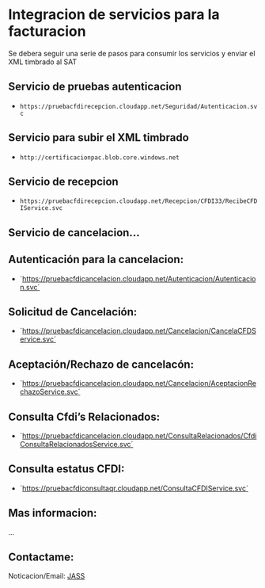 # Integracion de servicios para la facturacion
Se debera seguir una serie de pasos para consumir los servicios y enviar el XML timbrado al SAT
## Servicio de pruebas autenticacion
- `https://pruebacfdirecepcion.cloudapp.net/Seguridad/Autenticacion.svc`
## Servicio para subir el XML timbrado
- `http://certificacionpac.blob.core.windows.net`
## Servicio de recepcion
- `https://pruebacfdirecepcion.cloudapp.net/Recepcion/CFDI33/RecibeCFDIService.svc`

## Servicio de cancelacion...

## Autenticación para la cancelacion:
- `https://pruebacfdicancelacion.cloudapp.net/Autenticacion/Autenticacion.svc´
## Solicitud de Cancelación:
- `https://pruebacfdicancelacion.cloudapp.net/Cancelacion/CancelaCFDService.svc´
## Aceptación/Rechazo de cancelacón:
- `https://pruebacfdicancelacion.cloudapp.net/Cancelacion/AceptacionRechazoService.svc´
## Consulta Cfdi’s Relacionados:
- `https://pruebacfdicancelacion.cloudapp.net/ConsultaRelacionados/CfdiConsultaRelacionadosService.svc´
## Consulta estatus CFDI:
- `https://pruebacfdiconsultaqr.cloudapp.net/ConsultaCFDIService.svc´

## Mas informacion:
...

## Contactame:
Noticacion/Email: [JASS](mailto:jass.sanchez25@gmail.com)


